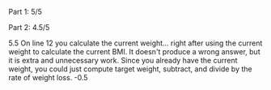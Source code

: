 Part 1:  5/5

Part 2:  4.5/5

5.5 On line 12 you calculate the current weight... right after using the current weight to calculate the current BMI.  It doesn't produce a wrong answer, but it is extra and unnecessary work.  Since you already have the current weight, you could just compute target weight, subtract, and divide by the rate of weight loss.  -0.5

